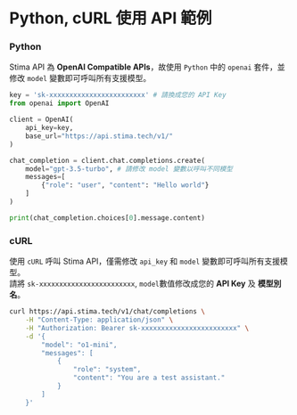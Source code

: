# Python, cURL 使用 API 範例

### Python

Stima API 為 **OpenAI Compatible APIs**，故使用 `Python` 中的 `openai` 套件，並修改 `model` 變數即可呼叫所有支援模型。

```python
key = 'sk-xxxxxxxxxxxxxxxxxxxxxxxx' # 請換成您的 API Key
from openai import OpenAI

client = OpenAI(
    api_key=key,
    base_url="https://api.stima.tech/v1/"
)

chat_completion = client.chat.completions.create(
    model="gpt-3.5-turbo", # 請修改 model 變數以呼叫不同模型
    messages=[
        {"role": "user", "content": "Hello world"}
    ]
)

print(chat_completion.choices[0].message.content)

```

### cURL

使用 `cURL` 呼叫 Stima API，僅需修改 `api_key` 和 `model` 變數即可呼叫所有支援模型。  
請將 `sk-xxxxxxxxxxxxxxxxxxxxxxxx`, `model`數值修改成您的 **API Key** 及 **模型別名**。

```bash
curl https://api.stima.tech/v1/chat/completions \
    -H "Content-Type: application/json" \
    -H "Authorization: Bearer sk-xxxxxxxxxxxxxxxxxxxxxxxx" \
    -d '{
        "model": "o1-mini",
        "messages": [
            {
                "role": "system",
                "content": "You are a test assistant."
            }
        ]
    }'

```

